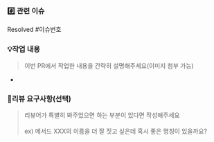 ### #️⃣ 관련 이슈

<!-- 작업한 이슈번호를 # 뒤에 붙여주세요. -->

Resolved #이슈번호

### 💡작업 내용
> 이번 PR에서 작업한 내용을 간략히 설명해주세요(이미지 첨부 가능)
- 

### 💬리뷰 요구사항(선택)
> 리뷰어가 특별히 봐주었으면 하는 부분이 있다면 작성해주세요 <br/> <br/> ex) 메서드 XXX의 이름을 더 잘 짓고 싶은데 혹시 좋은 명칭이 있을까요?
